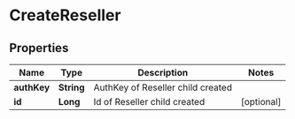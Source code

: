 
# CreateReseller

## Properties
Name | Type | Description | Notes
------------ | ------------- | ------------- | -------------
**authKey** | **String** | AuthKey of Reseller child created | 
**id** | **Long** | Id of Reseller child created |  [optional]




